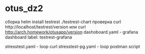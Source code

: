 # otus_dz2
сборка helm install testrest ./testrest-chart
проверка curl http://localhost/testrest/version или curl http://arch.homework/otusapp/version
dashoboard.yaml - grafana dashboard label: testrest-grafana

stresstest.yaml - loop curl
stresstest-pg.yaml - loop postman script

